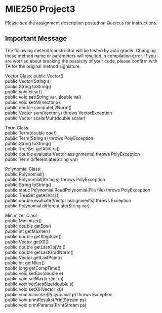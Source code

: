 # MIE250 Project3

Please see the assignment description posted on Quercus for instructions.

## Important Message
The following method/constructor will be tested by auto grader. Changing these method name or parameters will resulted in compilation error. If you are worried about breaking the passivity of your code, please confirm with TA for the original method signiature. 

Vector Class:
public Vector()   
public Vector(String s)   
public String toString()   
public void clear()   
public void set(String var, double val)   
public void setAll(Vector x)   
public double computeL2Norm()    
public Vector sum(Vector y) throws VectorException   
public Vector scalarMult(double scalar)   
   
Term Class:   
public Term(double coef)   
public Term(String s) throws PolyException   
public String toString()   
public TreeSet<String> getAllVars()   
public double evaluate(Vector assignments) throws PolyException    
public Term differentiate(String var)    
   
Polynomial Class:   
public Polynomial()   
public Polynomial(String s) throws PolyException   
public String toString()   
public static Polynomial ReadPolynomial(File file) throws PolyException   
public TreeSet<String> getAllVars()   
public double evaluate(Vector assignments) throws Exception   
public Polynomial differentiate(String var)   
   
Minimizer Class:   
public Minimizer()    
public double getEps()   
public int getMaxIter()   
public double getStepSize()   
public Vector getX0()    
public double getLastObjVal()   
public double getLastGradNorm()   
public Vector getLastPoint()   
public int getNIter()   
public long getCompTime()   
public void setEps(double e)    
public void setMaxIter(int m)     
public void setStepSize(double s)   
public void setX0(Vector x0)   
public void minimize(Polynomial p) throws Exception    
public void printResults(PrintStream ps)   
public void printParams(PrintStream ps)    
